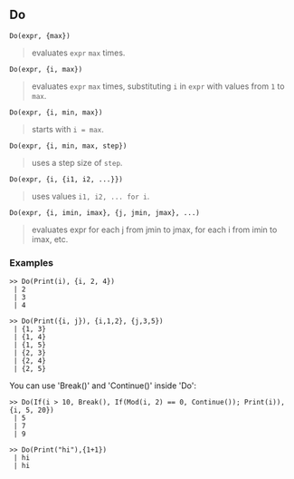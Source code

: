 ## Do

```
Do(expr, {max})
```
> evaluates `expr` `max` times.

```
Do(expr, {i, max})
```
> evaluates `expr` `max` times, substituting `i` in `expr` with values from `1` to `max`.

```
Do(expr, {i, min, max})
```
> starts with `i = max`.

```
Do(expr, {i, min, max, step})
```
> uses a step size of `step`.

```
Do(expr, {i, {i1, i2, ...}})
```
> uses values `i1, i2, ... for i`.

```
Do(expr, {i, imin, imax}, {j, jmin, jmax}, ...)
```

> evaluates expr for each j from jmin to jmax, for each i from imin to imax, etc. 
  
### Examples
``` 
>> Do(Print(i), {i, 2, 4})
 | 2
 | 3
 | 4
 
>> Do(Print({i, j}), {i,1,2}, {j,3,5})
 | {1, 3}
 | {1, 4}
 | {1, 5}
 | {2, 3}
 | {2, 4}
 | {2, 5}
``` 

You can use 'Break()' and 'Continue()' inside 'Do':
``` 
>> Do(If(i > 10, Break(), If(Mod(i, 2) == 0, Continue()); Print(i)), {i, 5, 20})
 | 5
 | 7
 | 9
 
>> Do(Print("hi"),{1+1})
 | hi
 | hi
``` 